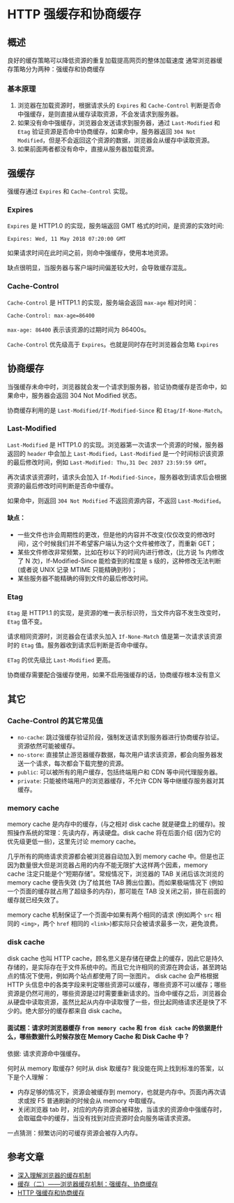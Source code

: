 # HTTP 强缓存和协商缓存

## 概述

良好的缓存策略可以降低资源的重复加载提高网页的整体加载速度
通常浏览器缓存策略分为两种：强缓存和协商缓存

### 基本原理

1. 浏览器在加载资源时，根据请求头的 `Expires` 和 `Cache-Control` 判断是否命中强缓存，是则直接从缓存读取资源，不会发请求到服务器。
2. 如果没有命中强缓存，浏览器会发送请求到服务器，通过 `Last-Modified` 和 `Etag` 验证资源是否命中协商缓存，如果命中，服务器返回 `304 Not Modified`，但是不会返回这个资源的数据，浏览器会从缓存中读取资源。
3. 如果前面两者都没有命中，直接从服务器加载资源。

## 强缓存

强缓存通过 `Expires` 和 `Cache-Control` 实现。

### Expires

`Expires` 是 HTTP1.0 的实现，服务端返回 GMT 格式的时间，是资源的实效时间:

```
Expires: Wed, 11 May 2018 07:20:00 GMT
```

如果请求时间在此时间之前，则命中强缓存，使用本地资源。

缺点很明显，当服务器与客户端时间偏差较大时，会导致缓存混乱。

### Cache-Control

`Cache-Control` 是 HTTP1.1 的实现，服务端会返回 `max-age` 相对时间：

```
Cache-Control: max-age=86400
```

`max-age: 86400` 表示该资源的过期时间为 86400s。

`Cache-Control` 优先级高于 `Expires`。也就是同时存在时浏览器会忽略 `Expires`

## 协商缓存

当强缓存未命中时，浏览器就会发一个请求到服务器，验证协商缓存是否命中，如果命中，服务器会返回 304 Not Modified 状态。

协商缓存利用的是 `Last-Modified/If-Modified-Since` 和 `Etag/If-None-Match`。

### Last-Modified

`Last-Modified` 是 HTTP1.0 的实现。浏览器第一次请求一个资源的时候，服务器返回的 `header` 中会加上 `Last-Modified`，`Last-Modified` 是一个时间标识该资源的最后修改时间，例如 `Last-Modified: Thu,31 Dec 2037 23:59:59 GMT`。

再次请求该资源时，请求头会加入 `If-Modified-Since`，服务器收到请求后会根据资源的最后修改时间判断是否命中缓存。

如果命中，则返回 `304 Not Modified` 不返回资源内容，不返回 `Last-Modified`。

#### 缺点：

-   一些文件也许会周期性的更改，但是他的内容并不改变(仅仅改变的修改时间)，这个时候我们并不希望客户端认为这个文件被修改了，而重新 GET；
-   某些文件修改非常频繁，比如在秒以下的时间内进行修改，(比方说 1s 内修改了 N 次)，If-Modified-Since 能检查到的粒度是 s 级的，这种修改无法判断(或者说 UNIX 记录 MTIME 只能精确到秒)；
-   某些服务器不能精确的得到文件的最后修改时间。

### Etag

`Etag` 是 HTTP1.1 的实现，是资源的唯一表示标识符，当文件内容不发生改变时，`Etag` 值不变。

请求相同资源时，浏览器会在请求头加入 `If-None-Match` 值是第一次请求该资源时的 `Etag` 值。服务器收到请求后判断是否命中缓存。

`ETag` 的优先级比 `Last-Modified` 更高。

协商缓存需要配合强缓存使用，如果不启用强缓存的话，协商缓存根本没有意义

## 其它

### Cache-Control 的其它常见值

-   `no-cache`: 跳过强缓存验证阶段，强制发送请求到服务器进行协商缓存验证。资源依然可能被缓存。
-   `no-store`: 直接禁止游览器缓存数据，每次用户请求该资源，都会向服务器发送一个请求，每次都会下载完整的资源。
-   `public`: 可以被所有的用户缓存，包括终端用户和 CDN 等中间代理服务器。
-   `private`: 只能被终端用户的浏览器缓存，不允许 CDN 等中继缓存服务器对其缓存。

### memory cache

memory cache 是内存中的缓存，(与之相对 disk cache 就是硬盘上的缓存)。按照操作系统的常理：先读内存，再读硬盘。disk cache 将在后面介绍 (因为它的优先级更低一些)，这里先讨论 memory cache。

几乎所有的网络请求资源都会被浏览器自动加入到 memory cache 中。但是也正因为数量很大但是浏览器占用的内存不能无限扩大这样两个因素，memory cache 注定只能是个“短期存储”。常规情况下，浏览器的 TAB 关闭后该次浏览的 memory cache 便告失效 (为了给其他 TAB 腾出位置)。而如果极端情况下 (例如一个页面的缓存就占用了超级多的内存)，那可能在 TAB 没关闭之前，排在前面的缓存就已经失效了。

memory cache 机制保证了一个页面中如果有两个相同的请求 (例如两个 `src` 相同的 `<img>`，两个 `href` 相同的 `<link>`)都实际只会被请求最多一次，避免浪费。

### disk cache

disk cache 也叫 HTTP cache，顾名思义是存储在硬盘上的缓存，因此它是持久存储的，是实际存在于文件系统中的。而且它允许相同的资源在跨会话，甚至跨站点的情况下使用，例如两个站点都使用了同一张图片。
disk cache 会严格根据 HTTP 头信息中的各类字段来判定哪些资源可以缓存，哪些资源不可以缓存；哪些资源是仍然可用的，哪些资源是过时需要重新请求的。当命中缓存之后，浏览器会从硬盘中读取资源，虽然比起从内存中读取慢了一些，但比起网络请求还是快了不少的。绝大部分的缓存都来自 disk cache。

#### 面试题：请求时浏览器缓存 `from memory cache` 和 `from disk cache` 的依据是什么，哪些数据什么时候存放在 Memory Cache 和 Disk Cache 中？

依据: 请求资源命中强缓存。

何时从 memory 取缓存? 何时从 disk 取缓存? 我没能在网上找到标准的答案，以下是个人理解：

-   内存足够的情况下，资源会被缓存到 memory，也就是内存中。页面内再次请求或按 F5 普通刷新的时候会从 memory 中取缓存。
-   关闭浏览器 tab 时，对应的内存资源会被释放，当请求的资源命中强缓存时，会取磁盘中的缓存，当没有找到对应资源时会向服务端请求资源。

一点猜测：频繁访问的可缓存资源会被存入内存。

## 参考文章

-   [深入理解浏览器的缓存机制](https://www.jianshu.com/p/54cc04190252)
-   [缓存（二）——浏览器缓存机制：强缓存、协商缓存](https://github.com/amandakelake/blog/issues/41)
-   [HTTP 强缓存和协商缓存](https://segmentfault.com/a/1190000008956069)
